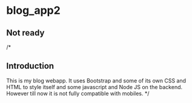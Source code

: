 # blog_app2
## Not ready
/*
## Introduction
This is my blog webapp. It uses Bootstrap and some of its own CSS and HTML to style itself and some javascript and Node JS on the backend. However till now it is not fully compatible with mobiles. 
*/
